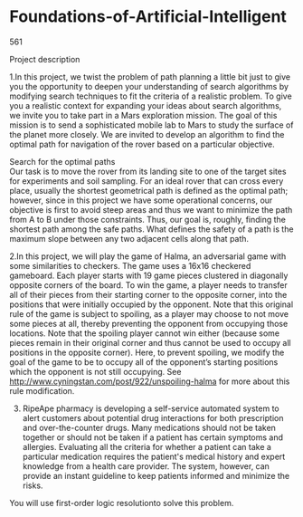 # Foundations-of-Artificial-Intelligent
561

Project description 

1.In this project, we twist the problem of path planning a little bit just to give you the opportunity to deepen your understanding of search
algorithms by modifying search techniques to fit the criteria of a realistic problem. To give you a realistic context for expanding your 
ideas about search algorithms, we invite you to take part in a Mars exploration mission. The goal of this mission is to send a sophisticated
mobile lab to Mars to study the surface of the planet more closely. We are invited to develop an algorithm to find the optimal path for
navigation of the rover based on a particular objective.

Search for the optimal paths  
Our task is to move the rover from its landing site to one of the target sites for experiments and soil sampling. For an ideal rover that 
can cross every place, usually the shortest geometrical path is defined as the optimal path; however, since in this project we have some 
operational concerns, our objective is first to avoid steep areas and thus we want to minimize the path from A to B under those constraints.
Thus, our goal is, roughly, finding the shortest path among the safe paths. What defines the safety of a path is the maximum slope between 
any two adjacent cells along that path.

2.In this project, we will play the game of Halma, an adversarial game with some similarities to checkers. The game uses a 16x16 checkered gameboard. Each player starts with 19 game pieces clustered in diagonally opposite corners of the board. To win the game, a player needs to transfer all of their pieces from their starting corner to the opposite corner, into the positions that were initially occupied by the opponent. Note that this original rule of the game is subject to spoiling, as a player may choose to not move some pieces at all, thereby preventing the opponent from occupying those locations. Note that the spoiling player cannot win either (because some pieces remain in their original corner and thus cannot be used to occupy all positions in the opposite corner). Here, to prevent spoiling, we modify the goal of the game to be to occupy all of the opponent’s starting positions which the opponent is not still occupying. See http://www.cyningstan.com/post/922/unspoiling-halma for more about this rule modification.

3. RipeApe  pharmacy  is  developing  a  self-service  automated  system  to  alert  customers  about potential drug interactions for both prescription and over-the-counter drugs. Many medications should not be taken together or should not be taken if a patient has certain symptoms and allergies. Evaluating all the criteria for whether a patient can take a particular medication requires the patient's medical history and expert knowledge from a health care provider. The system, however, can provide an instant guideline to keep patients informed and minimize the risks. 

You will use first-order logic resolutionto solve this problem.
